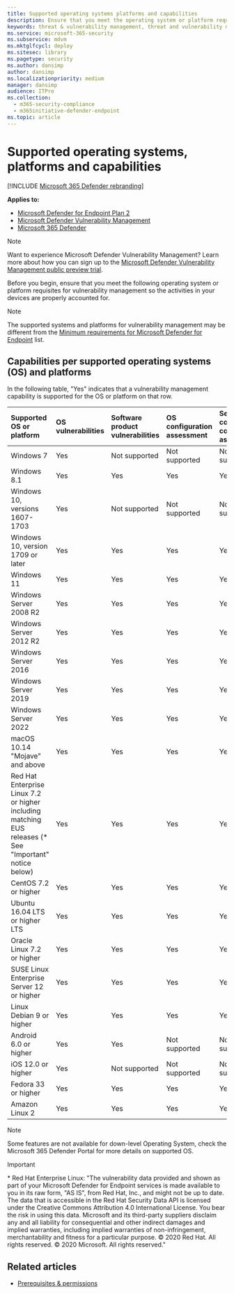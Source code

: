 ```yaml
---
title: Supported operating systems platforms and capabilities
description: Ensure that you meet the operating system or platform requisites for Microsoft Defender Vulnerability Management, so the activities in your all devices are properly accounted for.
keywords: threat & vulnerability management, threat and vulnerability management, operating system, platform requirements, prerequisites, Microsoft Defender for Endpoint-tvm supported os, Microsoft Defender for Endpoint-tvm, supported operating systems, supported platforms, linux support, mac support, mdvm, Microsoft Defender Vulnerability Management
ms.service: microsoft-365-security
ms.subservice: mdvm
ms.mktglfcycl: deploy
ms.sitesec: library
ms.pagetype: security
ms.author: dansimp
author: dansimp
ms.localizationpriority: medium
manager: dansimp
audience: ITPro
ms.collection: 
  - m365-security-compliance
  - m365initiative-defender-endpoint
ms.topic: article
---
```

# Supported operating systems, platforms and capabilities

[!INCLUDE [Microsoft 365 Defender rebranding](../../includes/microsoft-defender.md)]

**Applies to:**

- [Microsoft Defender for Endpoint Plan 2](https://go.microsoft.com/fwlink/?linkid=2154037)
- [Microsoft Defender Vulnerability Management](../defender-vulnerability-management/index.yml)
- [Microsoft 365 Defender](https://go.microsoft.com/fwlink/?linkid=2118804)

>[!Note]
> Want to experience Microsoft Defender Vulnerability Management? Learn more about how you can sign up to the [Microsoft Defender Vulnerability Management public preview trial](../defender-vulnerability-management/get-defender-vulnerability-management.md).

Before you begin, ensure that you meet the following operating system or platform requisites for vulnerability management so the activities in your devices are properly accounted for.

> [!NOTE]
> The supported systems and platforms for vulnerability management may be different from the [Minimum requirements for Microsoft Defender for Endpoint](../defender-endpoint/minimum-requirements.md) list.

## Capabilities per supported operating systems (OS) and platforms

In the following table, "Yes" indicates that a vulnerability management capability is supported for the OS or platform on that row.

Supported OS or platform|OS vulnerabilities|Software product vulnerabilities|OS configuration assessment|Security controls configuration assessment|Software product configuration assessment
:---|:---|:---|:---|:---|:---
Windows 7|Yes|Not supported|Not supported|Not supported|Not supported
Windows 8.1|Yes|Yes|Yes|Yes|Yes
Windows 10, versions 1607-1703|Yes|Not supported|Not supported|Not supported|Not supported
Windows 10, version 1709 or later|Yes|Yes|Yes|Yes|Yes
Windows 11|Yes|Yes|Yes|Yes|Yes
Windows Server 2008 R2|Yes|Yes|Yes|Yes|Yes
Windows Server 2012 R2|Yes|Yes|Yes|Yes|Yes
Windows Server 2016|Yes|Yes|Yes|Yes|Yes
Windows Server 2019|Yes|Yes|Yes|Yes|Yes
Windows Server 2022|Yes|Yes|Yes|Yes|Yes
macOS 10.14 "Mojave" and above|Yes|Yes|Yes|Yes|Yes
Red Hat Enterprise Linux 7.2 or higher including matching EUS releases (\* See "Important" notice below)|Yes|Yes|Yes|Yes|Yes
CentOS 7.2 or higher|Yes|Yes|Yes|Yes|Yes
Ubuntu 16.04 LTS or higher LTS|Yes|Yes|Yes|Yes|Yes
Oracle Linux 7.2 or higher|Yes|Yes|Yes|Yes|Yes
SUSE Linux Enterprise Server 12 or higher|Yes|Yes|Yes|Yes|Yes
Linux Debian 9 or higher|Yes|Yes|Yes|Yes|Yes
Android 6.0 or higher|Yes|Yes|Not supported|Not supported|Not supported
iOS 12.0 or higher|Yes|Not supported|Not supported|Not supported|Not supported
Fedora 33 or higher|Yes|Yes|Yes|Yes|Yes
Amazon Linux 2|Yes|Yes|Yes|Yes|Yes

> [!NOTE]
> Some features are not available for down-level Operating System, check the Microsoft 365 Defender Portal for more details on supported OS.

> [!IMPORTANT]
> \* Red Hat Enterprise Linux:
> "The vulnerability data provided and shown as part of your Microsoft Defender for Endpoint services is made available to you in its raw form, "AS IS", from Red Hat, Inc., and might not be up to date. The data that is accessible in the Red Hat Security Data API is licensed under the Creative Commons Attribution 4.0 International License. You bear the risk in using this data. Microsoft and its third-party suppliers disclaim any and all liability for consequential and other indirect damages and implied warranties, including implied warranties of non-infringement, merchantability and fitness for a particular purpose. © 2020 Red Hat. All rights reserved. © 2020 Microsoft. All rights reserved."

## Related articles

- [Prerequisites & permissions](tvm-prerequisites.md)
